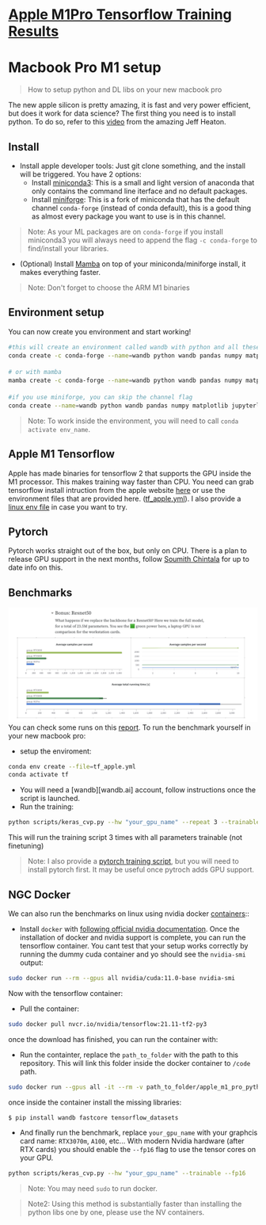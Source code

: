 # [Apple M1Pro Tensorflow Training Results](https://wandb.ai/tcapelle/apple_m1_pro/reports/Deep-Learning-on-the-M1-Pro-with-Apple-Silicon---VmlldzoxMjQ0NjY3)

# Macbook Pro M1 setup
> How to setup python and DL libs on your new macbook pro

The new apple silicon is pretty amazing, it is fast and very power efficient, but does it work for data science? The first thing you need is to install python. To do so, refer to this [video](https://www.youtube.com/watch?v=w2qlou7n7MA&list=RDCMUCR1-GEpyOPzT2AO4D_eifdw&index=1) from the amazing Jeff Heaton.

## Install

- Install apple developer tools: Just git clone something, and the install will be triggered.
You have 2 options:
  - Install [miniconda3](https://docs.conda.io/en/latest/miniconda.html): This is a small and light version of anaconda that only contains the command line iterface and no default packages.
  - Install [miniforge](https://github.com/conda-forge/miniforge): This is a fork of miniconda that has the default channel `conda-forge` (instead of conda default), this is a good thing as almost every package you want to use is in this channel.
> Note: As your ML packages are on `conda-forge` if you install miniconda3 you will always need to append the flag `-c conda-forge` to find/install your libraries.
- (Optional) Install [Mamba](https://github.com/mamba-org/mamba) on top of your miniconda/miniforge install, it makes everything faster.

> Note: Don't forget to choose the ARM M1 binaries

## Environment setup

You can now create you environment and start working!

```bash
#this will create an environment called wandb with python and all these pkgs
conda create -c conda-forge --name=wandb python wandb pandas numpy matplotlib jupyterlab

# or with mamba
mamba create -c conda-forge --name=wandb python wandb pandas numpy matplotlib jupyterlab

#if you use miniforge, you can skip the channel flag 
conda create --name=wandb python wandb pandas numpy matplotlib jupyterlab
```

> Note: To work inside the environment, you will need to call `conda activate env_name`.

## Apple M1 Tensorflow
Apple has made binaries for tensorflow 2 that supports the GPU inside the M1 processor. This makes training way faster than CPU. You need can grab tensorflow install intruction from the apple website [here](https://developer.apple.com/metal/tensorflow-plugin/) or use the environment files that are provided here. ([tf_apple.yml](tf_apple.yml)). I also provide a [linux env file](tf_linux.yml) in case you want to try.

## Pytorch
Pytorch works straight out of the box, but only on CPU. There is a plan to release GPU support in the next months, follow [Soumith Chintala](https://twitter.com/soumithchintala) for up to date info on this.

## Benchmarks
![resnet_50results.png](resnet50_results.png)
You can check some runs on this [report](http://wandb.me/m1pro). To run the benchmark yourself in your new macbook pro:
- setup the enviroment:
```bash
conda env create --file=tf_apple.yml
conda activate tf
```
- You will need a [wandb][wandb.ai] account, follow instructions once the script is launched.
- Run the training:

```bash
python scripts/keras_cvp.py --hw "your_gpu_name" --repeat 3 --trainable
```
This will run the training script 3 times with all parameters trainable (not finetuning)

> Note: I also provide a [pytorch training script](scripts/pytorch_wandb.py), but you will need to install pytorch first. It may be useful once pytroch adds GPU support.

## NGC Docker

We can also run the benchmarks on linux using nvidia docker [containers](https://docs.nvidia.com/deeplearning/frameworks/user-guide/index.html#runcont):: 

- Install `docker` with [following official nvidia documentation](https://docs.nvidia.com/ai-enterprise/deployment-guide/dg-docker.html). Once the installation of docker and nvidia support is complete, you can run the tensorflow container. You cant test that your setup works correctly by running the dummy cuda container and yo should see the `nvidia-smi` output:

```bash
sudo docker run --rm --gpus all nvidia/cuda:11.0-base nvidia-smi
```

Now with the tensorflow container:

- Pull the container:

```bash
sudo docker pull nvcr.io/nvidia/tensorflow:21.11-tf2-py3
```
once the download has finished, you can run the container with:

- Run the containter, replace the `path_to_folder` with the path to this repository. This will link this folder inside the docker container to `/code` path.

```bash
sudo docker run --gpus all -it --rm -v path_to_folder/apple_m1_pro_python:/code nvcr.io/nvidia/tensorflow:21.11-tf2-py3
```

once inside the container install the missing libraries:

```bash
$ pip install wandb fastcore tensorflow_datasets
```

- And finally run the benchmark, replace `your_gpu_name` with your graphcis card name: `RTX3070m`, `A100`, etc... With modern Nvidia hardware (after RTX cards) you should enable the `--fp16` flag to use the tensor cores on your GPU.

```bash
python scripts/keras_cvp.py --hw "your_gpu_name" --trainable --fp16
```

> Note: You may need `sudo` to run docker.

> Note2: Using this method is substantially faster than installing the python libs one by one, please use the NV containers.
